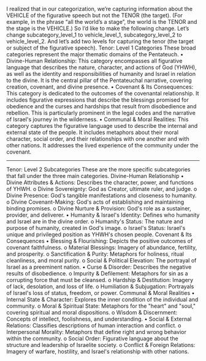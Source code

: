 I realized that in our categorization, we’re capturing information about the VEHICLE of the figurative speech but not the TENOR (the target). (For example, in the phrase “all the world’s a stage”, the world is the TENOR and the stage is the VEHICLE.)
So I’d like to make the following change. Let’s change subcategory_level_1 to vehicle_level_1, subcategory_level_2 to vehicle_level_2. And let’s add two levels for capturing the tenor (the target or subject of the figurative speech).
Tenor: Level 1 Categories
These broad categories represent the major thematic domains of the Pentateuch.
•	Divine-Human Relationship: This category encompasses all figurative language that describes the nature, character, and actions of God (YHWH), as well as the identity and responsibilities of humanity and Israel in relation to the divine. It is the central pillar of the Pentateuchal narrative, covering creation, covenant, and divine presence.
•	Covenant & Its Consequences: This category is dedicated to the outcomes of the covenantal relationship. It includes figurative expressions that describe the blessings promised for obedience and the curses and hardships that result from disobedience and rebellion. This is particularly prominent in the legal codes and the narrative of Israel's journey in the wilderness.
•	Communal & Moral Realities: This category captures the figurative language used to describe the internal and external state of the people. It includes metaphors about their moral character, social order, and their relationships with one another and with other nations. It addresses the lived experience of the community under the covenant.
________________________________________
Tenor: Level 2 Subcategories
These are the more specific subcategories that fall under the three main categories.
Divine-Human Relationship
•	Divine Attributes & Actions: Describes the character, power, and functions of YHWH.
o	Divine Sovereignty: God as Creator, ultimate ruler, and judge.
o	Divine Presence: God's tangible manifestations and closeness to humanity.
o	Divine Covenant-Making: God's acts of establishing and maintaining binding promises.
o	Divine Nurture & Provision: God's role as a sustainer, provider, and deliverer.
•	Humanity & Israel's Identity: Defines who humanity and Israel are in the divine order.
o	Humanity's Status: The nature and purpose of humanity, created in God's image.
o	Israel's Status: Israel's unique and privileged position as YHWH's chosen people.
Covenant & Its Consequences
•	Blessing & Flourishing: Depicts the positive outcomes of covenant faithfulness.
o	Material Blessings: Imagery of abundance, fertility, and prosperity.
o	Sanctification & Purity: Metaphors for holiness, ritual cleanliness, and moral purity.
o	Social & Political Elevation: The portrayal of Israel as a preeminent nation.
•	Curse & Disorder: Describes the negative results of disobedience.
o	Impurity & Defilement: Metaphors for sin as a corrupting force that must be cleansed.
o	Hardship & Destitution: Imagery of lack, desolation, and loss of life.
o	Humiliation & Subjugation: Portrayals of Israel's loss of status, freedom, or power.
Communal & Moral Realities
•	Internal State & Character: Explores the inner condition of the individual and community.
o	Moral & Spiritual State: Metaphors for the "heart" and "soul," covering spiritual and moral dispositions.
o	Wisdom & Discernment: Concepts of intellect, foolishness, and understanding.
•	Social & External Relations: Classifies descriptions of human interaction and conflict.
o	Interpersonal Morality: Metaphors that define right and wrong behavior within the community.
o	Social Order: Figurative language about the structure and leadership of Israelite society.
o	Conflict & Foreign Relations: Imagery of warfare, hostility, and Israel's relationship with other nations.

